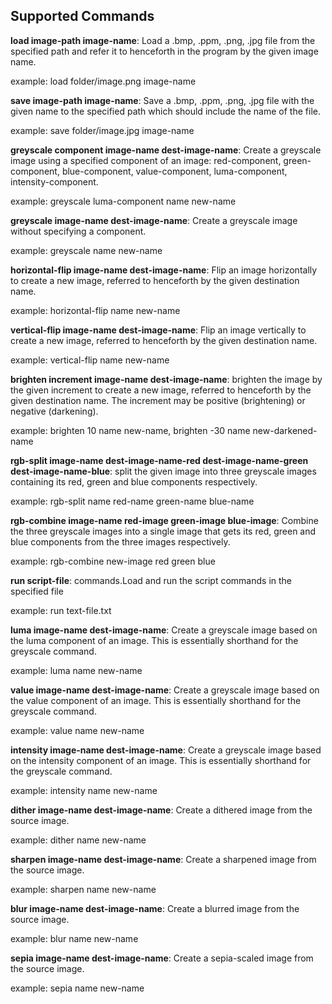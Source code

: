## Supported Commands

**load image-path image-name**: Load a .bmp, .ppm, .png, .jpg file from the specified path and refer it to henceforth in the program by the given image name.

 example: load folder/image.png image-name

**save image-path image-name**: Save a .bmp, .ppm, .png, .jpg file with the given name to the specified path which should include the name of the file.

example: save folder/image.jpg image-name

**greyscale component image-name dest-image-name**: Create a greyscale image using a specified component of an image: red-component, green-component, blue-component, value-component, luma-component, intensity-component.

example: greyscale luma-component name new-name

**greyscale image-name dest-image-name**: Create a greyscale image without specifying a component.

example: greyscale name new-name

**horizontal-flip image-name dest-image-name**: Flip an image horizontally to create a new image, referred to henceforth by the given destination name.

example: horizontal-flip name new-name

**vertical-flip image-name dest-image-name**: Flip an image vertically to create a new image, referred to henceforth by the given destination name.

example: vertical-flip name new-name

**brighten increment image-name dest-image-name**: brighten the image by the given increment to create a new image, referred to henceforth by the given destination name. The increment may be positive (brightening) or negative (darkening).

example: brighten 10 name new-name, brighten -30 name new-darkened-name

**rgb-split image-name dest-image-name-red dest-image-name-green dest-image-name-blue**: split the given image into three greyscale images containing its red, green and blue components respectively.

example: rgb-split name red-name green-name blue-name

**rgb-combine image-name red-image green-image blue-image**: Combine the three greyscale images into a single image that gets its red, green and blue components from the three images respectively.

example: rgb-combine new-image red green blue

**run script-file**: commands.Load and run the script commands in the specified file

example: run text-file.txt

**luma image-name dest-image-name**: Create a greyscale image based on the luma component of an image.
This is essentially shorthand for the greyscale command.

example: luma name new-name

**value image-name dest-image-name**: Create a greyscale image based on the value component of an image.
This is essentially shorthand for the greyscale command.

example: value name new-name

**intensity image-name dest-image-name**: Create a greyscale image based on the intensity component of an image.
This is essentially shorthand for the greyscale command.

example: intensity name new-name

**dither image-name dest-image-name**: Create a dithered image from the source image.

example: dither name new-name

**sharpen image-name dest-image-name**: Create a sharpened image from the source image.

example: sharpen name new-name

**blur image-name dest-image-name**: Create a blurred image from the source image.

example: blur name new-name

**sepia image-name dest-image-name**: Create a sepia-scaled image from the source image.

example: sepia name new-name